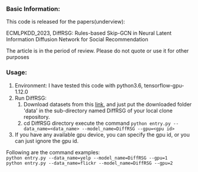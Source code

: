 ### Basic Information:
This code is released for the papers(underview): 

ECMLPKDD_2023, DiffRSG: Rules-based Skip-GCN in Neural Latent Information Diffusion Network for Social Recommendation

The article is in the period of review. Please do not quote or use it for other purposes


### Usage:
1. Environment: I have tested this code with python3.6, tensorflow-gpu-1.12.0 
2. Run DiffRSG:
   1. Download datasets from this [link](https://drive.google.com/drive/folders/1YAJvgsCJLKDFPVFMX3OG7v3m1LAYZD5R?usp=sharing), and just put the downloaded folder 'data' in the sub-directory named DiffRSG of your local clone repository.
   2. cd DiffRSG directory execute the command `python entry.py --data_name=<data_name> --model_name=DiffRSG --gpu=<gpu id>` 
3. If you have any available gpu device, you can specify the gpu id, or you can just ignore the gpu id. 

Following are the command examples:  
`python entry.py --data_name=yelp --model_name=DiffRSG --gpu=1`  
`python entry.py --data_name=flickr --model_name=DiffRSG --gpu=2`


